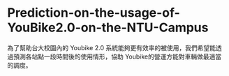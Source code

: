 # Prediction-on-the-usage-of-YouBike2.0-on-the-NTU-Campus
為了幫助台大校園內的 Youbike 2.0 系統能夠更有效率的被使用，我們希望能透過預測各站點一段時間後的使用情形，協助 Youbike的營運方能對車輛做最適當的調度。
